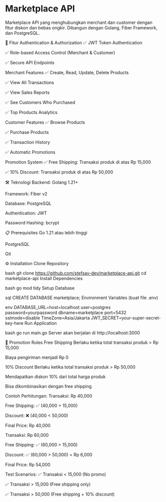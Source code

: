 # Marketplace API
Marketplace API yang menghubungkan merchant dan customer dengan fitur diskon dan bebas ongkir. Dibangun dengan Golang, Fiber Framework, dan PostgreSQL.

🚀 Fitur
Authentication & Authorization
✅ JWT Token Authentication

✅ Role-based Access Control (Merchant & Customer)

✅ Secure API Endpoints

Merchant Features
✅ Create, Read, Update, Delete Products

✅ View All Transactions

✅ View Sales Reports

✅ See Customers Who Purchased

✅ Top Products Analytics

Customer Features
✅ Browse Products

✅ Purchase Products

✅ Transaction History

✅ Automatic Promotions

Promotion System
✅ Free Shipping: Transaksi produk di atas Rp 15,000

✅ 10% Discount: Transaksi produk di atas Rp 50,000

🛠️ Teknologi
Backend: Golang 1.21+

Framework: Fiber v2

Database: PostgreSQL

Authentication: JWT

Password Hashing: bcrypt

📋 Prerequisites
Go 1.21 atau lebih tinggi

PostgreSQL

Git

⚙️ Installation
Clone Repository

bash
git clone https://github.com/stefsav-dev/marketplace-api.git
cd marketplace-api
Install Dependencies

bash
go mod tidy
Setup Database

sql
CREATE DATABASE marketplace;
Environment Variables (buat file .env)

env
DATABASE_URL=host=localhost user=postgres password=yourpassword dbname=marketplace port=5432 sslmode=disable TimeZone=Asia/Jakarta
JWT_SECRET=your-super-secret-key-here
Run Application

bash
go run main.go
Server akan berjalan di http://localhost:3000

🎯 Promotion Rules
Free Shipping
Berlaku ketika total transaksi produk > Rp 15,000

Biaya pengiriman menjadi Rp 0

10% Discount
Berlaku ketika total transaksi produk > Rp 50,000

Mendapatkan diskon 10% dari total harga produk

Bisa dikombinasikan dengan free shipping

Contoh Perhitungan:
Transaksi: Rp 40,000

Free Shipping: ✅ (40,000 > 15,000)

Discount: ❌ (40,000 < 50,000)

Final Price: Rp 40,000

Transaksi: Rp 60,000

Free Shipping: ✅ (60,000 > 15,000)

Discount: ✅ (60,000 > 50,000) = Rp 6,000

Final Price: Rp 54,000


Test Scenarios:
✅ Transaksi < 15,000 (No promo)

✅ Transaksi > 15,000 (Free shipping only)

✅ Transaksi > 50,000 (Free shipping + 10% discount)